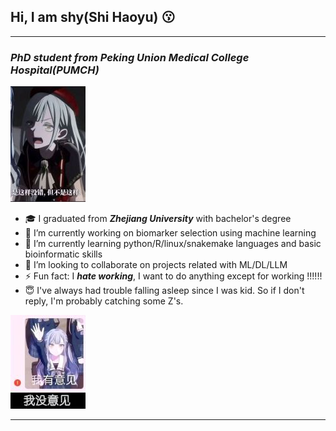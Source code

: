 ## Hi, I am shy(Shi Haoyu) 😗

---

### ***PhD student from Peking Union Medical College Hospital(PUMCH)*** 
![image](image/20250401222455_3.jpg)

- 🎓 I graduated from ***Zhejiang University*** with bachelor's degree 
- 🔭 I’m currently working on biomarker selection using machine learning
- 🌱 I’m currently learning python/R/linux/snakemake languages and basic bioinformatic skills
- 👯 I’m looking to collaborate on projects related with ML/DL/LLM
- ⚡ Fun fact: I ***hate working***, I want to do anything except for working !!!!!!
- 😇 I've always had trouble falling asleep since I was kid. So if I don't reply, I'm probably catching some Z's.

![image](image/20250401222406_3.jpg)

---

